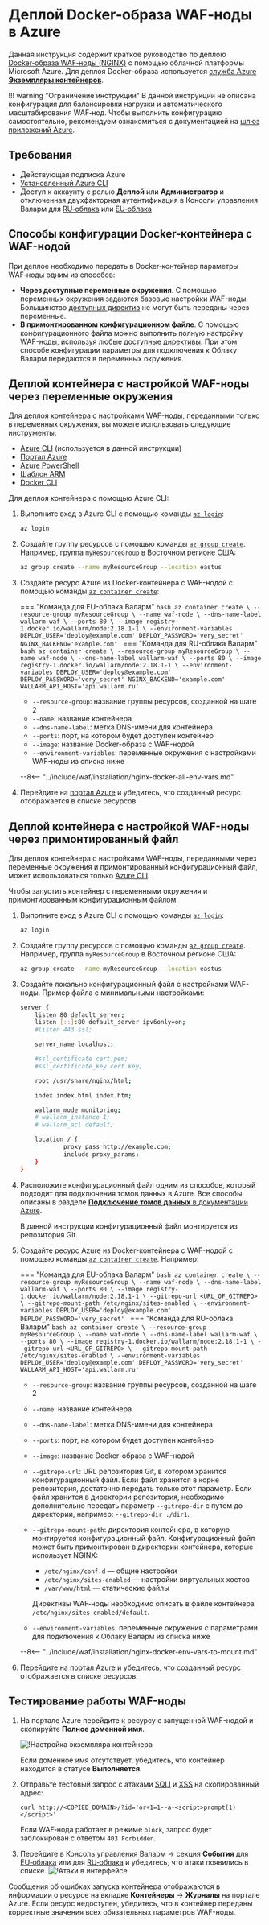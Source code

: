 [default-ip-blocking-settings]:     ../../../admin-ru/configure-ip-blocking-nginx-ru.md
[wallarm-acl-directive]:            ../../../admin-ru/configure-parameters-ru.md#wallarm_acl
[allocating-memory-guide]:          ../../../admin-ru/configuration-guides/allocate-resources-for-waf-node.md
[mount-config-instr]:               #деплой-контейнера-с-настройкой-waf-ноды-через-примонтированный-файл

# Деплой Docker‑образа WAF‑ноды в Azure

Данная инструкция содержит краткое руководство по деплою [Docker‑образа WAF‑ноды (NGINX)](https://hub.docker.com/r/wallarm/node) с помощью облачной платформы Microsoft Azure. Для деплоя Docker-образа используется [служба Azure **Экземпляры контейнеров**](https://docs.microsoft.com/ru-ru/azure/container-instances/).

!!! warning "Ограничение инструкции"
    В данной инструкции не описана конфигурация для балансировки нагрузки и автоматического масштабирования WAF‑нод. Чтобы выполнить конфигурацию самостоятельно, рекомендуем ознакомиться с документацией на [шлюз приложений Azure](https://docs.microsoft.com/ru-ru/azure/application-gateway/overview).

## Требования

* Действующая подписка Azure
* [Установленный Azure CLI](https://docs.microsoft.com/ru-ru/cli/azure/install-azure-cli)
* Доступ к аккаунту с ролью **Деплой** или **Администратор** и отключенная двухфакторная аутентификация в Консоли управления Валарм для [RU‑облака](https://my.wallarm.ru) или [EU‑облака](https://my.wallarm.com)

## Способы конфигурации Docker-контейнера с WAF-нодой

При деплое необходимо передать в Docker‑контейнер параметры WAF‑ноды одним из способов:

* **Через доступные переменные окружения**. С помощью переменных окружения задаются базовые настройки WAF-ноды. Большинство [доступных директив](../../../admin-ru/configure-parameters-ru.md) не могут быть переданы через переменные.
* **В примонтированном конфигурационном файле**. С помощью конфигурационного файла можно выполнить полную настройку WAF-ноды, используя  любые [доступные директивы](../../../admin-ru/configure-parameters-ru.md). При этом способе конфигурации параметры для подключения к Облаку Валарм передаются в переменных окружения.

## Деплой контейнера с настройкой WAF-ноды через переменные окружения

Для деплоя контейнера с настройками WAF-ноды, переданными только в переменных окружения, вы можете использовать следующие инструменты:

* [Azure CLI](https://docs.microsoft.com/ru-ru/azure/container-instances/container-instances-quickstart) (используется в данной инструкции)
* [Портал Azure](https://docs.microsoft.com/ru-ru/azure/container-instances/container-instances-quickstart-portal)
* [Azure PowerShell](https://docs.microsoft.com/ru-ru/azure/container-instances/container-instances-quickstart-powershell)
* [Шаблон ARM](https://docs.microsoft.com/ru-ru/azure/container-instances/container-instances-quickstart-template)
* [Docker CLI](https://docs.microsoft.com/ru-ru/azure/container-instances/quickstart-docker-cli)

Для деплоя контейнера с помощью Azure CLI:

1. Выполните вход в Azure CLI с помощью команды [`az login`](https://docs.microsoft.com/ru-ru/cli/azure/reference-index?view=azure-cli-latest#az_login):

    ```bash
    az login
    ```
2. Создайте группу ресурсов с помощью команды [`az group create`](https://docs.microsoft.com/ru-ru/cli/azure/group?view=azure-cli-latest#az_group_create). Например, группа `myResourceGroup` в Восточном регионе США:

    ```bash
    az group create --name myResourceGroup --location eastus
    ```
3. Создайте ресурс Azure из Docker-контейнера с WAF-нодой с помощью команды [`az container create`](https://docs.microsoft.com/ru-ru/cli/azure/container?view=azure-cli-latest#az_container_create):

    === "Команда для EU-облака Валарм"
         ```bash
         az container create \
            --resource-group myResourceGroup \
            --name waf-node \
            --dns-name-label wallarm-waf \
            --ports 80 \
            --image registry-1.docker.io/wallarm/node:2.18.1-1 \
            --environment-variables DEPLOY_USER='deploy@example.com' DEPLOY_PASSWORD='very_secret' NGINX_BACKEND='example.com'
         ```
    === "Команда для RU-облака Валарм"
         ```bash
         az container create \
            --resource-group myResourceGroup \
            --name waf-node \
            --dns-name-label wallarm-waf \
            --ports 80 \
            --image registry-1.docker.io/wallarm/node:2.18.1-1 \
            --environment-variables DEPLOY_USER='deploy@example.com' DEPLOY_PASSWORD='very_secret' NGINX_BACKEND='example.com' WALLARM_API_HOST='api.wallarm.ru'
         ```
        
    * `--resource-group`: название группы ресурсов, созданной на шаге 2
    * `--name`: название контейнера
    * `--dns-name-label`: метка DNS-имени для контейнера
    * `--ports`: порт, на котором будет доступен контейнер
    * `--image`: название Docker-образа с WAF-нодой
    * `--environment-variables`: переменные окружения с настройками WAF-ноды из списка ниже

    --8<-- "../include/waf/installation/nginx-docker-all-env-vars.md"
4. Перейдите на [портал Azure](https://portal.azure.com/) и убедитесь, что созданный ресурс отображается в списке ресурсов.

## Деплой контейнера с настройкой WAF-ноды через примонтированный файл

Для деплоя контейнера с настройками WAF-ноды, переданными через переменные окружения и примонтированный конфигурационный файл, может использоваться только [Azure CLI](https://docs.microsoft.com/ru-ru/cli/azure/install-azure-cli).

Чтобы запустить контейнер с переменными окружения и примонтированным конфигурационным файлом:

1. Выполните вход в Azure CLI с помощью команды [`az login`](https://docs.microsoft.com/ru-ru/cli/azure/reference-index?view=azure-cli-latest#az_login):

    ```bash
    az login
    ```
2. Создайте группу ресурсов с помощью команды [`az group create`](https://docs.microsoft.com/ru-ru/cli/azure/group?view=azure-cli-latest#az_group_create). Например, группа `myResourceGroup` в Восточном регионе США:

    ```bash
    az group create --name myResourceGroup --location eastus
    ```
3. Создайте локально конфигурационный файл с настройками WAF-ноды. Пример файла с минимальными настройками:

    ```bash
    server {
        listen 80 default_server;
        listen [::]:80 default_server ipv6only=on;
        #listen 443 ssl;

        server_name localhost;

        #ssl_certificate cert.pem;
        #ssl_certificate_key cert.key;

        root /usr/share/nginx/html;

        index index.html index.htm;

        wallarm_mode monitoring;
        # wallarm_instance 1;
        # wallarm_acl default;

        location / {
                proxy_pass http://example.com;
                include proxy_params;
        }
    }
    ```
4. Расположите конфигурационный файл одним из способов, который подходит для подключения томов данных в Azure. Все способы описаны в разделе [**Подключение томов данных** в документации Azure](https://docs.microsoft.com/ru-ru/azure/container-instances/container-instances-volume-azure-files).

    В данной инструкции конфигурационный файл монтируется из репозитория Git.
5. Создайте ресурс Azure из Docker-контейнера с WAF-нодой с помощью команды [`az container create`](https://docs.microsoft.com/ru-ru/cli/azure/container?view=azure-cli-latest#az_container_create). Например:


    === "Команда для EU-облака Валарм"
         ```bash
         az container create \
            --resource-group myResourceGroup \
            --name waf-node \
            --dns-name-label wallarm-waf \
            --ports 80 \
            --image registry-1.docker.io/wallarm/node:2.18.1-1 \
            --gitrepo-url <URL_OF_GITREPO> \
            --gitrepo-mount-path /etc/nginx/sites-enabled \
            --environment-variables DEPLOY_USER='deploy@example.com' DEPLOY_PASSWORD='very_secret'
         ```
    === "Команда для RU-облака Валарм"
         ```bash
         az container create \
            --resource-group myResourceGroup \
            --name waf-node \
            --dns-name-label wallarm-waf \
            --ports 80 \
            --image registry-1.docker.io/wallarm/node:2.18.1-1 \
            --gitrepo-url <URL_OF_GITREPO> \
            --gitrepo-mount-path /etc/nginx/sites-enabled \
            --environment-variables DEPLOY_USER='deploy@example.com' DEPLOY_PASSWORD='very_secret' WALLARM_API_HOST='api.wallarm.ru'
         ```

    * `--resource-group`: название группы ресурсов, созданной на шаге 2
    * `--name`: название контейнера
    * `--dns-name-label`: метка DNS-имени для контейнера
    * `--ports`: порт, на котором будет доступен контейнер
    * `--image`: название Docker-образа с WAF-нодой
    * `--gitrepo-url`: URL репозитория Git, в котором хранится конфигурационный файл. Если файл хранится в корне репозитория, достаточно передать только этот параметр. Если файл хранится в директории репозитория, необходимо дополнительно передать параметр `--gitrepo-dir` с путем до директории, например: `--gitrepo-dir ./dir1`.
    * `--gitrepo-mount-path`: директория контейнера, в которую монтируется конфигурационный файл. Конфигурационный файл может быть примонтирован в директории контейнера, которые использует NGINX:

        * `/etc/nginx/conf.d` — общие настройки
        * `/etc/nginx/sites-enabled` — настройки виртуальных хостов
        * `/var/www/html` — статические файлы

        Директивы WAF‑ноды необходимо описать в файле контейнера `/etc/nginx/sites-enabled/default`.
    
    * `--environment-variables`: переменные окружения с параметрами для подключения к Облаку Валарм из списка ниже

    --8<-- "../include/waf/installation/nginx-docker-env-vars-to-mount.md"
6. Перейдите на [портал Azure](https://portal.azure.com/) и убедитесь, что созданный ресурс отображается в списке ресурсов.

## Тестирование работы WAF-ноды

1. На портале Azure перейдите к ресурсу с запущенной WAF-нодой и скопируйте **Полное доменной имя**.

    ![!Настройка экземпляра контейнера](../../../images/waf-installation/azure/container-copy-domain-name.png)

    Если доменное имя отсутствует, убедитесь, что контейнер находится в статусе **Выполняется**.
2. Отправьте тестовый запрос с атаками [SQLI](../../../attacks-vulns-list.md#sqlинъекция-sql-injection) и [XSS](../../../attacks-vulns-list.md#межсайтовый-скриптинг-англ-cross-site-scripting-xss) на скопированный адрес:

    ```
    curl http://<COPIED_DOMAIN>/?id='or+1=1--a-<script>prompt(1)</script>'
    ```

    Если WAF‑нода работает в режиме `block`, запрос будет заблокирован с ответом `403 Forbidden`.
3. Перейдите в Консоль управления Валарм → секция **События** для [EU‑облака](https://my.wallarm.com/search) или для [RU‑облака](https://my.wallarm.ru/search) и убедитесь, что атаки появились в списке.
    ![!Атаки в интерфейсе](../../../images/admin-guides/yandex-cloud/test-attacks.png)

Сообщения об ошибках запуска контейнера отображаются в информации о ресурсе на вкладке **Контейнеры** → **Журналы** на портале Azure. Если ресурс недоступен, убедитесь, что в контейнер переданы корректные значения всех обязательных параметров WAF-ноды.
